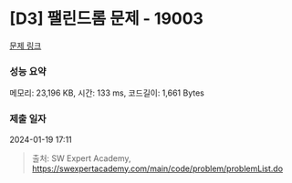 # [D3] 팰린드롬 문제 - 19003 

[문제 링크](https://swexpertacademy.com/main/code/problem/problemDetail.do?contestProbId=AYtrCJQaDb4DFAR-) 

### 성능 요약

메모리: 23,196 KB, 시간: 133 ms, 코드길이: 1,661 Bytes

### 제출 일자

2024-01-19 17:11



> 출처: SW Expert Academy, https://swexpertacademy.com/main/code/problem/problemList.do